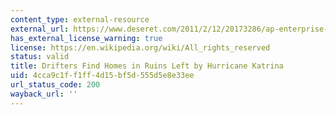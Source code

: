 ```yaml
---
content_type: external-resource
external_url: https://www.deseret.com/2011/2/12/20173286/ap-enterprise-drifters-find-home-in-katrina-ruins#in-this-tuesday-jan-18-2011-picture-a-homeless-person-is-covered-in-blankets-in-jackson-square-in-new-orleans-more-than-five-years-after-katrina-new-orleans-is-struggling-to-deal-with-more-than-40000-abandoned-properties-all-of-them-in-various-states-of-neglect-and-collapse-and-in-these-wastelands-an-estimated-3000-homeless-find-refuge-every-night
has_external_license_warning: true
license: https://en.wikipedia.org/wiki/All_rights_reserved
status: valid
title: Drifters Find Homes in Ruins Left by Hurricane Katrina
uid: 4cca9c1f-f1ff-4d15-bf5d-555d5e8e33ee
url_status_code: 200
wayback_url: ''
---
```

